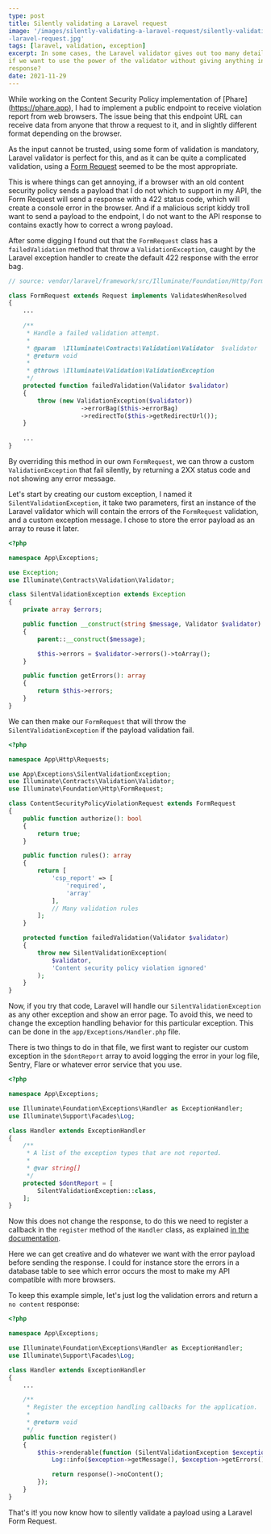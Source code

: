 ```yaml
---
type: post
title: Silently validating a Laravel request
image: '/images/silently-validating-a-laravel-request/silently-validating-a
-laravel-request.jpg'
tags: [laravel, validation, exception]
excerpt: In some cases, the Laravel validator gives out too many details. What 
if we want to use the power of the validator without giving anything in the 
response? 
date: 2021-11-29
---
```


While working on the Content Security Policy implementation of [Phare]
(https://phare.app), I had to implement a public endpoint to receive violation 
report from web browsers. The issue being that this endpoint URL can 
receive data from anyone that throw a request to it, and in slightly different 
format depending on the browser.

As the input cannot be trusted, using some form of validation is mandatory, 
Laravel validator is perfect for this, and as it can be quite a complicated 
validation, using a [Form Request](https://laravel.com/docs/master/validation#form-request-validation) 
seemed to be the most appropriate. 

This is where things can get annoying, if a browser with an old content 
security policy sends a payload that I do not which to support in my API, the 
Form Request will send a response with a 422 status code, which will create a 
console error in the browser. And if a malicious script kiddy troll want to 
send a payload to the endpoint, I do not want to the API response to contains 
exactly how to correct a wrong payload.

After some digging I found out that the `FormRequest` class has a 
`failedValidation` method that throw a `ValidationException`, caught by the 
Laravel exception handler to create the default 422 response with the error bag.

```php
// source: vendor/laravel/framework/src/Illuminate/Foundation/Http/FormRequest.php

class FormRequest extends Request implements ValidatesWhenResolved
{
    ...
    
    /**
     * Handle a failed validation attempt.
     *
     * @param  \Illuminate\Contracts\Validation\Validator  $validator
     * @return void
     *
     * @throws \Illuminate\Validation\ValidationException
     */
    protected function failedValidation(Validator $validator)
    {
        throw (new ValidationException($validator))
                    ->errorBag($this->errorBag)
                    ->redirectTo($this->getRedirectUrl());
    }
    
    ...
}
```

By overriding this method in our own `FormRequest`, we can throw a custom 
`ValidationException` that fail silently, by returning a 2XX status code and not
showing any error message.

Let's start by creating our custom exception, I named it 
`SilentValidationException`, it take two parameters, first an instance of 
the Laravel validator which will contain the errors of the `FormRequest` 
validation, and a custom exception message. I chose to store the error payload
as an array to reuse it later.

```php
<?php

namespace App\Exceptions;

use Exception;
use Illuminate\Contracts\Validation\Validator;

class SilentValidationException extends Exception
{
    private array $errors;

    public function __construct(string $message, Validator $validator)
    {
        parent::__construct($message);

        $this->errors = $validator->errors()->toArray();
    }

    public function getErrors(): array
    {
        return $this->errors;
    }
}
```

We can then make our `FormRequest` that will throw the 
`SilentValidationException` if the payload validation fail.

```php
<?php

namespace App\Http\Requests;

use App\Exceptions\SilentValidationException;
use Illuminate\Contracts\Validation\Validator;
use Illuminate\Foundation\Http\FormRequest;

class ContentSecurityPolicyViolationRequest extends FormRequest
{
    public function authorize(): bool
    {      
        return true;
    }

    public function rules(): array
    {
        return [
            'csp_report' => [
                'required',
                'array'
            ],
            // Many validation rules
        ];
    }

    protected function failedValidation(Validator $validator)
    {
        throw new SilentValidationException(
            $validator, 
            'Content security policy violation ignored'
        );
    }
}
```

Now, if you try that code, Laravel will handle our 
`SilentValidationException` as any other exception and show an error page. 
To avoid this, we need to change the exception handling behavior for this 
particular exception. This can be done in the `app/Exceptions/Handler.php` file.

There is two things to do in that file, we first want to register our custom 
exception in the `$dontReport` array to avoid logging the error in your log 
file, Sentry, Flare or whatever error service that you use. 

```php
<?php

namespace App\Exceptions;

use Illuminate\Foundation\Exceptions\Handler as ExceptionHandler;
use Illuminate\Support\Facades\Log;

class Handler extends ExceptionHandler
{
    /**
     * A list of the exception types that are not reported.
     *
     * @var string[]
     */
    protected $dontReport = [
        SilentValidationException::class,
    ];
}
```

Now this does not change the response, to do this we need to register a callback
in the `register` method of the `Handler` class, as explained 
[in the documentation](https://laravel.com/docs/master/errors#rendering-exceptions).

Here we can get creative and do whatever we want with the error payload before 
sending the response. I could for instance store the errors in a database 
table to see which error occurs the most to make my API compatible with 
more browsers.

To keep this example simple, let's just log the validation errors and return a
`no content` response:

```php
<?php

namespace App\Exceptions;

use Illuminate\Foundation\Exceptions\Handler as ExceptionHandler;
use Illuminate\Support\Facades\Log;

class Handler extends ExceptionHandler
{
    ...

    /**
     * Register the exception handling callbacks for the application.
     *
     * @return void
     */
    public function register()
    {
        $this->renderable(function (SilentValidationException $exception) {
            Log::info($exception->getMessage(), $exception->getErrors());

            return response()->noContent();
        });
    }
}
```

That's it! you now know how to silently validate a payload using a Laravel 
Form Request.

